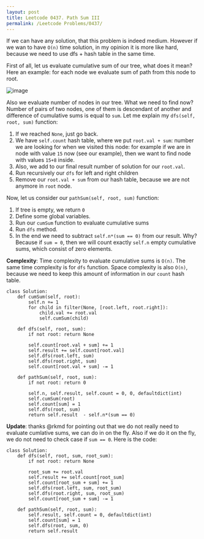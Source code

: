 ```yaml
---
layout: post
title: Leetcode 0437. Path Sum III
permalink: /Leetcode Problems/0437/
---
```


If we can have any solution, that this problem is indeed medium. However if we wan to have `O(n)` time solution, in my opinion it is more like hard, because we need to use dfs + hash table in the same time.

First of all, let us evaluate cumulative sum of our tree, what does it mean? Here an example: for each node we evaluate sum of path from this node to root.

![image](https://assets.leetcode.com/users/images/119b5a72-5244-4cd7-bb6e-60784d94c2a0_1596872120.09719.png)


Also we evaluate number of nodes in our tree. What we need to find now? Number of pairs of two nodes, one of them is descendant of another and difference of cumulative sums is equal to `sum`. Let me explain my `dfs(self, root, sum)` function:

1. If we reached `None`, just go back.
2. We have `self.count` hash table, where we put `root.val + sum`: number we are looking for when we visited this node: for example if we are in node with value `15` now (see our example), then we want to find node with values `15+8` inside. 
3. Also, we add to our final result number of solution for our `root.val`. 
4. Run recursively our `dfs` for left and right children
5. Remove our `root.val + sum` from our hash table, because we are not anymore in `root` node.

Now, let us consider our `pathSum(self, root, sum)` function:
1. If tree is empty, we return `0`
2. Define some global variables.
3. Run our `cumSum` function to evaluate cumulative sums
4. Run `dfs` method.
5. In the end we need to subtract `self.n*(sum == 0)` from our result. Why? Because if `sum = 0`, then we will count exactly `self.n` empty cumulative sums, which consist of zero elements.

**Complexity**: Time complexity to evaluate cumulative sums is `O(n)`. The same time complexity is for `dfs` function. Space complexity is also `O(n)`, because we need to keep this amount of information in our `count` hash table.

```
class Solution:
    def cumSum(self, root):
        self.n += 1
        for child in filter(None, [root.left, root.right]):
            child.val += root.val
            self.cumSum(child)
                
    def dfs(self, root, sum):
        if not root: return None
        
        self.count[root.val + sum] += 1
        self.result += self.count[root.val]
        self.dfs(root.left, sum)
        self.dfs(root.right, sum)
        self.count[root.val + sum] -= 1
 
    def pathSum(self, root, sum):
        if not root: return 0
        
        self.n, self.result, self.count = 0, 0, defaultdict(int)
        self.cumSum(root)
        self.count[sum] = 1
        self.dfs(root, sum)
        return self.result  - self.n*(sum == 0) 
```

**Update**: thanks @rkmd for pointing out that we do not really need to evaluate cumlative sums, we can do in on the fly. Also if we do it on the fly, we do not need to check case if `sum == 0`. Here is the code:

```
class Solution:
    def dfs(self, root, sum, root_sum):
        if not root: return None
        
        root_sum += root.val
        self.result += self.count[root_sum]  
        self.count[root_sum + sum] += 1
        self.dfs(root.left, sum, root_sum)
        self.dfs(root.right, sum, root_sum)
        self.count[root_sum + sum] -= 1
 
    def pathSum(self, root, sum):
        self.result, self.count = 0, defaultdict(int)
        self.count[sum] = 1
        self.dfs(root, sum, 0)
        return self.result
```